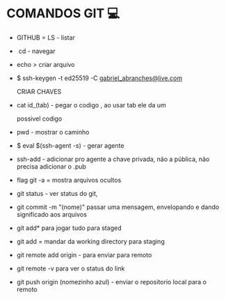 # COMANDOS GIT :computer:

- GITHUB = LS - listar

- ​	cd - navegar

- echo > criar arquivo

- $ ssh-keygen -t ed25519 -C gabriel_abranches@live.com

   CRIAR CHAVES

- cat id_(tab) - pegar o codigo , ao usar tab ele da um 

  possivel codigo

- pwd - mostrar o caminho

- $ eval $(ssh-agent -s) - gerar agente

- ssh-add - adicionar pro agente a chave privada, não a pública, não precisa adicionar o .pub

- flag git -a = mostra arquivos ocultos

- git status - ver status do git,

- git commit -m "(nome)" passar uma mensagem, envelopando e dando significado aos arquivos

- git add* para jogar tudo para staged

- git add = mandar da working directory para staging

- git remote add origin - para enviar para remoto

- git remote -v para ver o status do link

- git push origin (nomezinho azul) - enviar o repositorio local para o remoto 
